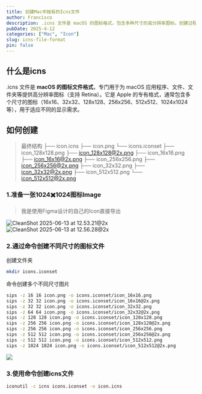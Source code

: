 ```yaml
---
title: 创建Mac中独有的Icns文件
author: Francisco
description: .icns 文件是 macOS 的图标格式，包含多种尺寸的高分辨率图标。创建过程包括准备1024x1024图标、使用命令生成不同尺寸的图标文件，并最终生成.icns文件。
pubDate: 2025-4-12
categories: ["Mac", "Icon"]
slug: icns-file-format
pin: false
---
```


## 什么是icns

.icns 文件是 **macOS 的图标文件格式**，专门用于为 macOS 应用程序、文件、文件夹等提供高分辨率图标（支持 Retina）。它是 Apple 的专有格式，通常包含多个尺寸的图标（16x16、32x32、128x128、256x256、512x512、1024x1024 等），用于适应不同的显示需求。

## 如何创建

> 最终结构
> ├── icon.icns
> ├── icon.png
> └── icons.iconset
> ├── icon_128x128.png
> ├── icon_128x128@2x.png
> ├── icon_16x16.png
> ├── icon_16x16@2x.png
> ├── icon_256x256.png
> ├── icon_256x256@2x.png
> ├── icon_32x32.png
> ├── icon_32x32@2x.png
> ├── icon_512x512.png
> └── icon_512x512@2x.png

### 1.准备一张1024✖️1024图标Image

> 我是使用Figma设计的自己的Icon直接导出

![CleanShot 2025-06-13 at 12.53.21@2x](https://s2.loli.net/2025/06/13/dPGkJQE7DNR5Cqt.webp)![CleanShot 2025-06-13 at 12.56.28@2x](https://s2.loli.net/2025/06/13/VPQLJjUHN59eDau.webp)

### 2.通过命令创建不同尺寸的图标文件

创建文件夹

```bash
mkdir icons.iconset
```

命令创建多个不同尺寸图片

```bash
sips -z 16 16 icon.png -o icons.iconset/icon_16x16.png
sips -z 32 32 icon.png -o icons.iconset/icon_16x16@2x.png
sips -z 32 32 icon.png -o icons.iconset/icon_32x32.png
sips -z 64 64 icon.png -o icons.iconset/icon_32x32@2x.png
sips -z 128 128 icon.png -o icons.iconset/icon_128x128.png
sips -z 256 256 icon.png -o icons.iconset/icon_128x128@2x.png
sips -z 256 256 icon.png -o icons.iconset/icon_256x256.png
sips -z 512 512 icon.png -o icons.iconset/icon_256x256@2x.png
sips -z 512 512 icon.png -o icons.iconset/icon_512x512.png
sips -z 1024 1024 icon.png -o icons.iconset/icon_512x512@2x.png
```

![](https://s2.loli.net/2025/06/13/PEuZHsSa7ckFGd9.webp)

### 3.使用命令创建icns文件

```bash
iconutil -c icns icons.iconset -o icon.icns
```
